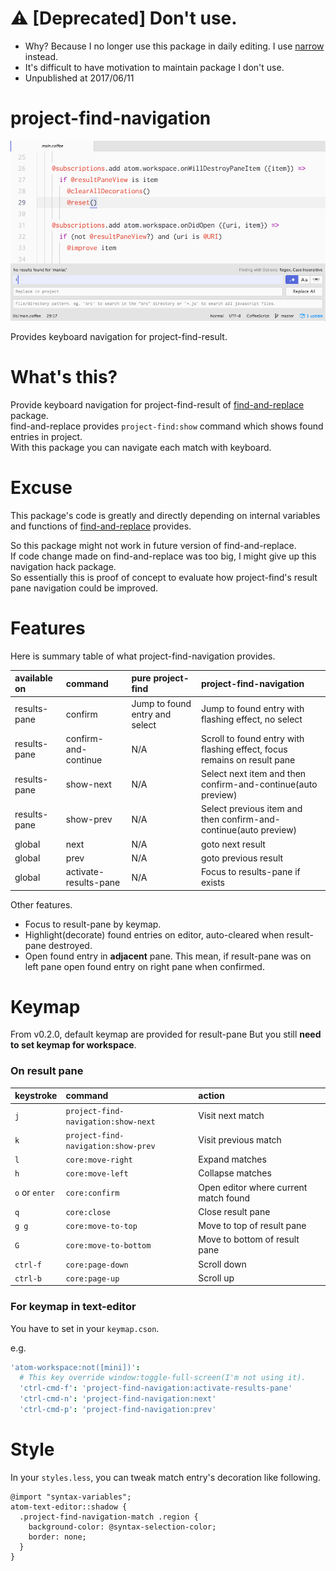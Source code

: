 # :warning: [Deprecated] Don't use.

- Why? Because I no longer use this package in daily editing.  I use [narrow](https://atom.io/packages/narrow) instead.
- It's difficult to have motivation to maintain package I don't use.
- Unpublished at 2017/06/11

# project-find-navigation

![gif](https://raw.githubusercontent.com/t9md/t9md/55e7fd32500d45751e2d7824f008e42b06763cd1/img/atom-project-find-navigation.gif)

Provides keyboard navigation for project-find-result.

# What's this?

Provide keyboard navigation for project-find-result of [find-and-replace](https://github.com/atom/find-and-replace) package.  
find-and-replace provides `project-find:show` command which shows found entries in project.  
With this package you can navigate each match with keyboard.  

# Excuse

This package's code is greatly and directly depending on internal variables and functions of [find-and-replace](https://github.com/atom/find-and-replace) provides.

So this package might not work in future version of find-and-replace.  
If code change made on find-and-replace was too big, I might give up this navigation hack package.  
So essentially this is proof of concept to evaluate how project-find's result pane navigation could be improved.  

# Features

Here is summary table of what project-find-navigation provides.

| available on | command               | pure project-find              | project-find-navigation                                                  |
|:-------------|:----------------------|:-------------------------------|:-------------------------------------------------------------------------|
| results-pane | confirm               | Jump to found entry and select | Jump to found entry with flashing effect, no select                      |
| results-pane | confirm-and-continue  | N/A                            | Scroll to found entry with flashing effect, focus remains on result pane |
| results-pane | show-next             | N/A                            | Select next item and then confirm-and-continue(auto preview)             |
| results-pane | show-prev             | N/A                            | Select previous item and then confirm-and-continue(auto preview)         |
| global       | next                  | N/A                            | goto next result                                                         |
| global       | prev                  | N/A                            | goto previous result                                                     |
| global       | activate-results-pane | N/A                            | Focus to results-pane if exists                                          |

Other features.

- Focus to result-pane by keymap.
- Highlight(decorate) found entries on editor, auto-cleared when result-pane destroyed.
- Open found entry in **adjacent** pane. This mean, if result-pane was on left pane open found entry on right pane when confirmed.

# Keymap

From v0.2.0, default keymap are provided for result-pane
But you still **need to set keymap for workspace**.

### On result pane

| keystroke      | command                             | action                                |
|:---------------|:------------------------------------|:--------------------------------------|
| `j`            | `project-find-navigation:show-next` | Visit next match                      |
| `k`            | `project-find-navigation:show-prev` | Visit previous match                  |
| `l`            | `core:move-right`                   | Expand matches                        |
| `h`            | `core:move-left`                    | Collapse matches                      |
| `o` or `enter` | `core:confirm`                      | Open editor where current match found |
| `q`            | `core:close`                        | Close result pane                     |
| `g g`          | `core:move-to-top`                  | Move to top of result pane            |
| `G`            | `core:move-to-bottom`               | Move to bottom of result pane         |
| `ctrl-f`       | `core:page-down`                    | Scroll down                           |
| `ctrl-b`       | `core:page-up`                      | Scroll up                             |

### For keymap in text-editor

You have to set in your `keymap.cson`.

e.g.

```coffeescript
'atom-workspace:not([mini])':
  # This key override window:toggle-full-screen(I'm not using it).
  'ctrl-cmd-f': 'project-find-navigation:activate-results-pane'
  'ctrl-cmd-n': 'project-find-navigation:next'
  'ctrl-cmd-p': 'project-find-navigation:prev'
```

# Style

In your `styles.less`, you can tweak match entry's decoration like following.

```less
@import "syntax-variables";
atom-text-editor::shadow {
  .project-find-navigation-match .region {
    background-color: @syntax-selection-color;
    border: none;
  }
}
```
